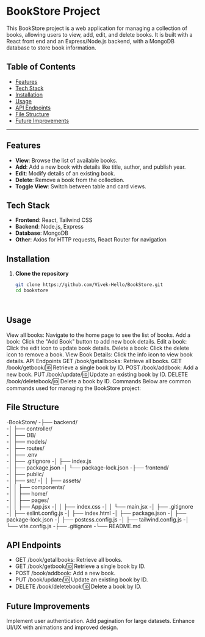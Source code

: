 # BookStore Project

This BookStore project is a web application for managing a collection of books, allowing users to view, add, edit, and delete books. It is built with a React front end and an Express/Node.js backend, with a MongoDB database to store book information.

## Table of Contents

- [Features](#features)
- [Tech Stack](#tech-stack)
- [Installation](#installation)
- [Usage](#usage)
- [API Endpoints](#api-endpoints)
- [File Structure](#file-structure)
- [Future Improvements](#future-improvements)


---

## Features

- **View**: Browse the list of available books.
- **Add**: Add a new book with details like title, author, and publish year.
- **Edit**: Modify details of an existing book.
- **Delete**: Remove a book from the collection.
- **Toggle View**: Switch between table and card views.

## Tech Stack

- **Frontend**: React, Tailwind CSS
- **Backend**: Node.js, Express
- **Database**: MongoDB
- **Other**: Axios for HTTP requests, React Router for navigation

## Installation

1. **Clone the repository**
   ```bash
   git clone https://github.com/Vivek-Hello/BookStore.git
   cd bookstore




## Usage
View all books: Navigate to the home page to see the list of books.
Add a book: Click the "Add Book" button to add new book details.
Edit a book: Click the edit icon to update book details.
Delete a book: Click the delete icon to remove a book.
View Book Details: Click the info icon to view book details.
API Endpoints
GET /book/getallbooks: Retrieve all books.
GET /book/getbook/:id: Retrieve a single book by ID.
POST /book/addbook: Add a new book.
PUT /book/update/:id: Update an existing book by ID.
DELETE /book/deletebook/:id: Delete a book by ID.
Commands
Below are common commands used for managing the BookStore project:


## File Structure

-BookStore/
-├── backend/              
-│   ├── controller/          
-│   ├── DB/              
-│   ├── models/              
-│   ├── routes/             
-│   ├── .env                
-│   ├── .gitignore
-│   ├── index.js           
-│   ├── package.json
-│   └── package-lock.json
-├── frontend/                
-│   ├── public/             
-│   ├── src/
-│   │   ├── assets/        
-│   │   ├── components/      
-│   │   ├── home/           
-│   │   ├── pages/           
-│   │   ├── App.jsx
-│   │   ├── index.css
-│   │   └── main.jsx
-│   ├── .gitignore
-│   ├── eslint.config.js
-│   ├── index.html
-│   ├── package.json
-│   ├── package-lock.json
-│   ├── postcss.config.js
-│   ├── tailwind.config.js
-│   └── vite.config.js
-├── .gitignore
-└── README.md

## API Endpoints
- GET /book/getallbooks: Retrieve all books.
- GET /book/getbook/:id: Retrieve a single book by ID.
- POST /book/addbook: Add a new book.
- PUT /book/update/:id: Update an existing book by ID.
- DELETE /book/deletebook/:id: Delete a book by ID.

## Future Improvements
Implement user authentication.
Add pagination for large datasets.
Enhance UI/UX with animations and improved design.
